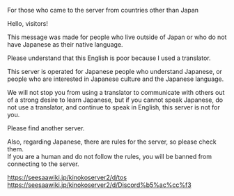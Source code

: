For those who came to the server from countries other than Japan

Hello, visitors!

This message was made for people who live outside of Japan or who do not have Japanese as their native language.

Please understand that this English is poor because I used a translator.

This server is operated for Japanese people who understand Japanese, or people who are interested in Japanese culture and the Japanese language.

We will not stop you from using a translator to communicate with others out of a strong desire to learn Japanese, but if you cannot speak Japanese, do not use a translator, and continue to speak in English, this server is not for you.

Please find another server.

Also, regarding Japanese, there are rules for the server, so please check them.<br>
If you are a human and do not follow the rules, you will be banned from connecting to the server.

https://seesaawiki.jp/kinokoserver2/d/tos
https://seesaawiki.jp/kinokoserver2/d/Discord%b5%ac%cc%f3
